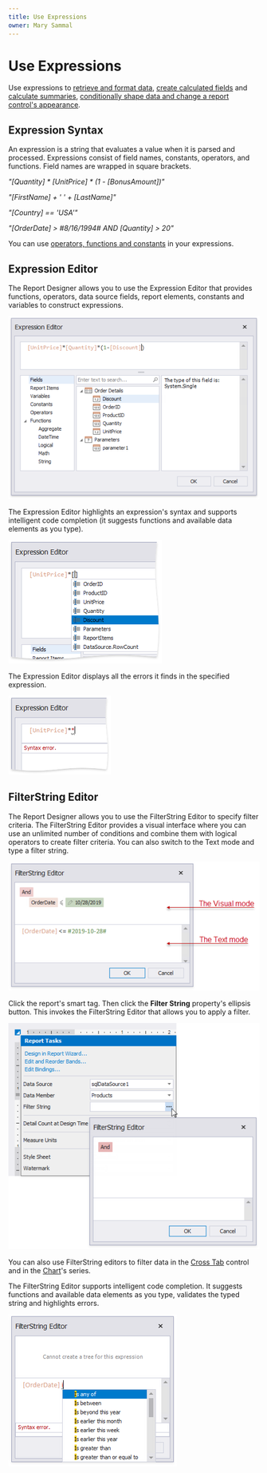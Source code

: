 ```yaml
---
title: Use Expressions
owner: Mary Sammal
---
```

# Use Expressions

Use expressions to [retrieve and format data](bind-to-data\bind-controls-to-data-expression-bindings.md), [create calculated fields](shape-report-data\use-calculated-fields.md) and [calculate summaries](shape-report-data\shape-data-expression-bindings\calculate-a-summary.md), [conditionally shape data and change a report control's appearance](shape-report-data\shape-data-expression-bindings.md).

## Expression Syntax

An expression is a string that evaluates a value when it is parsed and processed. Expressions consist of field names, constants, operators, and functions. Field names are wrapped in square brackets.

_"[Quantity] * [UnitPrice] * (1 - [BonusAmount])"_

_"[FirstName] + ' ' + [LastName]"_

_"[Country] == 'USA'"_

_"[OrderDate] > #8/16/1994# AND [Quantity] > 20"_

You can use [operators, functions and constants](use-expressions\expression-syntax.md) in your expressions.

## Expression Editor

The Report Designer allows you to use the Expression Editor that provides functions, operators, data source fields, report elements, constants and variables to construct expressions.

![Expressions_ExpressionEditor](../../../images/eurd-win-expression-editor.png)

The Expression Editor highlights an expression's syntax and supports intelligent code completion (it suggests functions and available data elements as you type).

![Expressions_ExpressionEditor_Intellisense](../../../images/eurd-win-expression-editor_intellisense.png)

The Expression Editor displays all the errors it finds in the specified expression.

![Expressions_ExpressionEditor_ErrorValidation](../../../images/eurd-win-expression-editor_error-validation.png)

## FilterString Editor

The Report Designer allows you to use the FilterString Editor to specify filter criteria. The FilterString Editor provides a visual interface where you can use an unlimited number of conditions and combine them with logical operators to create filter criteria. You can also switch to the Text mode and type a filter string.

![Expressions_FilterEditor](../../../images/eurd-win-filter-editor.png)

Click the report's smart tag. Then click the **Filter String** property's ellipsis button. This invokes the FilterString Editor that allows you to apply a filter.

![Expressions_FilterEditor](../../../images/eurd-win-invoke-filterstring-editor.png)

You can also use FilterString editors to filter data in the [Cross Tab](use-report-elements/use-cross-tabs.md) control and in the [Chart](use-report-elements/use-charts-and-pivot-grids.md)'s series.

The FilterString Editor supports intelligent code completion. It suggests functions and available data elements as you type, validates the typed string and highlights errors.

![FilterEditor_New_Features](../../../images/eurd-win-filter-editor-validation.png)